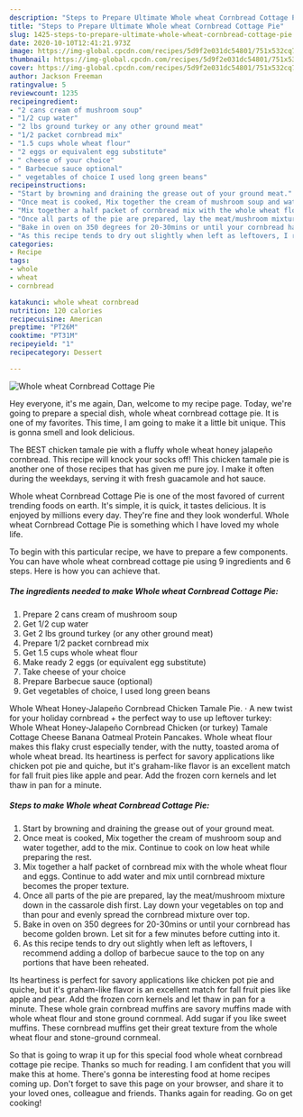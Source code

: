 ```yaml
---
description: "Steps to Prepare Ultimate Whole wheat Cornbread Cottage Pie"
title: "Steps to Prepare Ultimate Whole wheat Cornbread Cottage Pie"
slug: 1425-steps-to-prepare-ultimate-whole-wheat-cornbread-cottage-pie
date: 2020-10-10T12:41:21.973Z
image: https://img-global.cpcdn.com/recipes/5d9f2e031dc54801/751x532cq70/whole-wheat-cornbread-cottage-pie-recipe-main-photo.jpg
thumbnail: https://img-global.cpcdn.com/recipes/5d9f2e031dc54801/751x532cq70/whole-wheat-cornbread-cottage-pie-recipe-main-photo.jpg
cover: https://img-global.cpcdn.com/recipes/5d9f2e031dc54801/751x532cq70/whole-wheat-cornbread-cottage-pie-recipe-main-photo.jpg
author: Jackson Freeman
ratingvalue: 5
reviewcount: 1235
recipeingredient:
- "2 cans cream of mushroom soup"
- "1/2 cup water"
- "2 lbs ground turkey or any other ground meat"
- "1/2 packet cornbread mix"
- "1.5 cups whole wheat flour"
- "2 eggs or equivalent egg substitute"
- " cheese of your choice"
- " Barbecue sauce optional"
- " vegetables of choice I used long green beans"
recipeinstructions:
- "Start by browning and draining the grease out of your ground meat."
- "Once meat is cooked, Mix together the cream of mushroom soup and water together, add to the mix. Continue to cook on low heat while preparing the rest."
- "Mix together a half packet of cornbread mix with the whole wheat flour and eggs. Continue to add water and mix until cornbread mixture becomes the proper texture."
- "Once all parts of the pie are prepared, lay the meat/mushroom mixture down in the cassarole dish first. Lay down your vegetables on top and than pour and evenly spread the cornbread mixture over top."
- "Bake in oven on 350 degrees for 20-30mins or until your cornbread has become golden brown. Let sit for a few minutes before cutting into it."
- "As this recipe tends to dry out slightly when left as leftovers, I recommend adding a dollop of barbecue sauce to the top on any portions that have been reheated."
categories:
- Recipe
tags:
- whole
- wheat
- cornbread

katakunci: whole wheat cornbread 
nutrition: 120 calories
recipecuisine: American
preptime: "PT26M"
cooktime: "PT31M"
recipeyield: "1"
recipecategory: Dessert

---
```



![Whole wheat Cornbread Cottage Pie](https://img-global.cpcdn.com/recipes/5d9f2e031dc54801/751x532cq70/whole-wheat-cornbread-cottage-pie-recipe-main-photo.jpg)

Hey everyone, it's me again, Dan, welcome to my recipe page. Today, we're going to prepare a special dish, whole wheat cornbread cottage pie. It is one of my favorites. This time, I am going to make it a little bit unique. This is gonna smell and look delicious.

The BEST chicken tamale pie with a fluffy whole wheat honey jalapeño cornbread. This recipe will knock your socks off! This chicken tamale pie is another one of those recipes that has given me pure joy. I make it often during the weekdays, serving it with fresh guacamole and hot sauce.

Whole wheat Cornbread Cottage Pie is one of the most favored of current trending foods on earth. It's simple, it is quick, it tastes delicious. It is enjoyed by millions every day. They're fine and they look wonderful. Whole wheat Cornbread Cottage Pie is something which I have loved my whole life.


To begin with this particular recipe, we have to prepare a few components. You can have whole wheat cornbread cottage pie using 9 ingredients and 6 steps. Here is how you can achieve that.

<!--inarticleads1-->

##### The ingredients needed to make Whole wheat Cornbread Cottage Pie:

1. Prepare 2 cans cream of mushroom soup
1. Get 1/2 cup water
1. Get 2 lbs ground turkey (or any other ground meat)
1. Prepare 1/2 packet cornbread mix
1. Get 1.5 cups whole wheat flour
1. Make ready 2 eggs (or equivalent egg substitute)
1. Take  cheese of your choice
1. Prepare  Barbecue sauce (optional)
1. Get  vegetables of choice, I used long green beans


Whole Wheat Honey-Jalapeño Cornbread Chicken Tamale Pie. · A new twist for your holiday cornbread + the perfect way to use up leftover turkey: Whole Wheat Honey-Jalapeño Cornbread Chicken (or turkey) Tamale Cottage Cheese Banana Oatmeal Protein Pancakes. Whole wheat flour makes this flaky crust especially tender, with the nutty, toasted aroma of whole wheat bread. Its heartiness is perfect for savory applications like chicken pot pie and quiche, but it&#39;s graham-like flavor is an excellent match for fall fruit pies like apple and pear. Add the frozen corn kernels and let thaw in pan for a minute. 

<!--inarticleads2-->

##### Steps to make Whole wheat Cornbread Cottage Pie:

1. Start by browning and draining the grease out of your ground meat.
1. Once meat is cooked, Mix together the cream of mushroom soup and water together, add to the mix. Continue to cook on low heat while preparing the rest.
1. Mix together a half packet of cornbread mix with the whole wheat flour and eggs. Continue to add water and mix until cornbread mixture becomes the proper texture.
1. Once all parts of the pie are prepared, lay the meat/mushroom mixture down in the cassarole dish first. Lay down your vegetables on top and than pour and evenly spread the cornbread mixture over top.
1. Bake in oven on 350 degrees for 20-30mins or until your cornbread has become golden brown. Let sit for a few minutes before cutting into it.
1. As this recipe tends to dry out slightly when left as leftovers, I recommend adding a dollop of barbecue sauce to the top on any portions that have been reheated.


Its heartiness is perfect for savory applications like chicken pot pie and quiche, but it&#39;s graham-like flavor is an excellent match for fall fruit pies like apple and pear. Add the frozen corn kernels and let thaw in pan for a minute. These whole grain cornbread muffins are savory muffins made with whole wheat flour and stone ground cornmeal. Add sugar if you like sweet muffins. These cornbread muffins get their great texture from the whole wheat flour and stone-ground cornmeal. 

So that is going to wrap it up for this special food whole wheat cornbread cottage pie recipe. Thanks so much for reading. I am confident that you will make this at home. There's gonna be interesting food at home recipes coming up. Don't forget to save this page on your browser, and share it to your loved ones, colleague and friends. Thanks again for reading. Go on get cooking!
